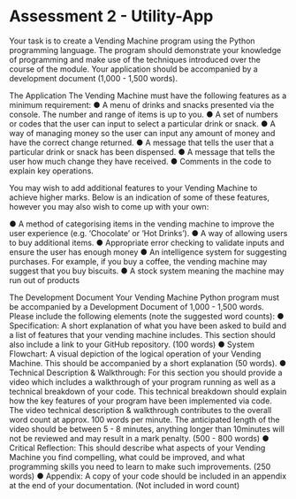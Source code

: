 
# Assessment 2 - Utility-App

Your task is to create a Vending Machine program using the Python programming language. The program should demonstrate your knowledge of programming and make use of the techniques introduced over the course of the module. Your application should be accompanied by a development document (1,000 - 1,500 words).

The Application
The Vending Machine must have the following features as a minimum requirement:
● A menu of drinks and snacks presented via the console. The number and range of items is up to you.
● A set of numbers or codes that the user can input to select a particular drink or snack.
● A way of managing money so the user can input any amount of money and have the correct change returned.
● A message that tells the user that a particular drink or snack has been dispensed.
● A message that tells the user how much change they have received.
● Comments in the code to explain key operations.

You may wish to add additional features to your Vending Machine to achieve higher marks. Below is an indication of some of these features, however you may also wish to come up with your own:

● A method of categorising items in the vending machine to improve the user experience (e.g. ‘Chocolate’ or ‘Hot Drinks’).
● A way of allowing users to buy additional items.
● Appropriate error checking to validate inputs and ensure the user has enough money
● An intelligence system for suggesting purchases. For example, if you buy a coffee, the vending machine may suggest that you buy biscuits.
● A stock system meaning the machine may run out of products

The Development Document
Your Vending Machine Python program must be accompanied by a Development Document of 1,000 - 1,500 words. Please include the following elements (note the suggested word counts):
● Specification: A short explanation of what you have been asked to build and a list of features that your vending machine includes. This section should also include a link to your GitHub repository. (100 words)
● System Flowchart: A visual depiction of the logical operation of your Vending Machine. This should be accompanied by a short explanation (50 words).
● Technical Description & Walkthrough: For this section you should provide a video which includes a walkthrough of your program running as well as a technical breakdown of your code. This technical breakdown should explain how the key features of your program have been implemented via code. The video technical description & walkthrough contributes to the overall word count at approx. 100 words per minute. The anticipated length of the video should be between 5 - 8 minutes, anything longer than 10minutes will not be reviewed and may result in a mark penalty. (500 - 800 words)
● Critical Reflection: This should describe what aspects of your Vending Machine you find compelling, what could be improved, and what programming skills you need to learn to make such improvements. (250 words)
● Appendix: A copy of your code should be included in an appendix at the end of your documentation. (Not included in word count)
